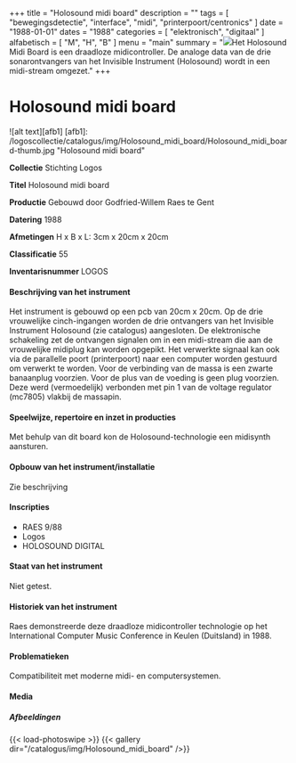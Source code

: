 ﻿+++
title = "Holosound midi board"
description = ""
tags = [ "bewegingsdetectie", "interface", "midi", "printerpoort/centronics"
]
date = "1988-01-01"
dates = "1988"
categories = [
    "elektronisch", "digitaal"
]
alfabetisch = [ "M", "H", "B"
]
menu = "main"
summary = "<a href='/logoscollectie/catalogus/1988/holosound_midi_board'><img src='/logoscollectie/catalogus/img/Holosound_midi_board/Holosound_midi_board-thumb.jpg'></a>Het Holosound Midi Board is een draadloze midicontroller. De analoge data van de drie sonarontvangers van het Invisible Instrument (Holosound) wordt in een midi-stream omgezet."
+++

# Holosound midi board

![alt text][afb1]
[afb1]: /logoscollectie/catalogus/img/Holosound_midi_board/Holosound_midi_board-thumb.jpg "Holosound midi board"

**Collectie**
Stichting Logos

**Titel**
Holosound midi board

**Productie**
Gebouwd door Godfried-Willem Raes te Gent

**Datering**
1988

**Afmetingen**
H x B x L: 3cm x 20cm x 20cm

**Classificatie**
55

**Inventarisnummer**
LOGOS

#### Beschrijving van het instrument
Het instrument is gebouwd op een pcb van 20cm x 20cm. Op de drie vrouwelijke cinch-ingangen worden de drie ontvangers van het Invisible Instrument Holosound (zie catalogus) aangesloten. De elektronische schakeling zet de ontvangen signalen om in een midi-stream die aan de vrouwelijke midiplug kan worden opgepikt. Het verwerkte signaal kan ook via de parallelle poort (printerpoort) naar een computer worden gestuurd om verwerkt te worden.
Voor de verbinding van de massa is een zwarte banaanplug voorzien. Voor de plus van de voeding is geen plug voorzien. Deze werd (vermoedelijk) verbonden met pin 1 van de voltage regulator (mc7805) vlakbij de massapin.

#### Speelwijze, repertoire en inzet in producties
Met behulp van dit board kon de Holosound-technologie een midisynth aansturen.

#### Opbouw van het instrument/installatie
Zie beschrijving

#### Inscripties
- RAES 9/88
- Logos
- HOLOSOUND DIGITAL

#### Staat van het instrument
Niet getest.

#### Historiek van het instrument
Raes demonstreerde deze draadloze midicontroller technologie op het International Computer Music Conference in Keulen (Duitsland) in 1988.

#### Problematieken
Compatibiliteit met moderne midi- en computersystemen.

#### Media
##### Afbeeldingen
{{< load-photoswipe >}}
{{< gallery dir="/catalogus/img/Holosound_midi_board" />}}

